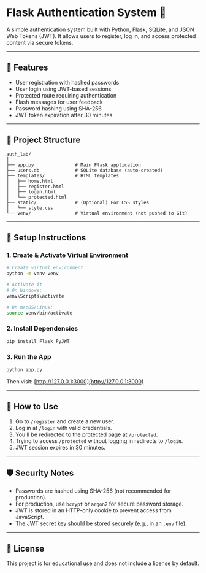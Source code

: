 # Flask Authentication System 🔐

A simple authentication system built with Python, Flask, SQLite, and JSON Web Tokens (JWT).
It allows users to register, log in, and access protected content via secure tokens.

---

## 🚀 Features

* User registration with hashed passwords
* User login using JWT-based sessions
* Protected route requiring authentication
* Flash messages for user feedback
* Password hashing using SHA-256
* JWT token expiration after 30 minutes

---

## 📂 Project Structure

```
auth_lab/
│
├── app.py               # Main Flask application
├── users.db             # SQLite database (auto-created)
├── templates/           # HTML templates
│   ├── home.html
│   ├── register.html
│   ├── login.html
│   └── protected.html
├── static/              # (Optional) For CSS styles
│   └── style.css
└── venv/                # Virtual environment (not pushed to Git)
```

---

## 🔧 Setup Instructions

### 1. Create & Activate Virtual Environment

```bash
# Create virtual environment
python -m venv venv

# Activate it
# On Windows:
venv\Scripts\activate

# On macOS/Linux:
source venv/bin/activate
```

### 2. Install Dependencies

```bash
pip install Flask PyJWT
```

### 3. Run the App

```bash
python app.py
```

Then visit: [http://127.0.0.1:3000](http://127.0.0.1:3000)

---

## 🧪 How to Use

1. Go to `/register` and create a new user.
2. Log in at `/login` with valid credentials.
3. You'll be redirected to the protected page at `/protected`.
4. Trying to access `/protected` without logging in redirects to `/login`.
5. JWT session expires in 30 minutes.

---

## 🛡️ Security Notes

* Passwords are hashed using SHA-256 (not recommended for production).
* For production, use `bcrypt` or `argon2` for secure password storage.
* JWT is stored in an HTTP-only cookie to prevent access from JavaScript.
* The JWT secret key should be stored securely (e.g., in an `.env` file).

---

## 📜 License

This project is for educational use and does not include a license by default.
